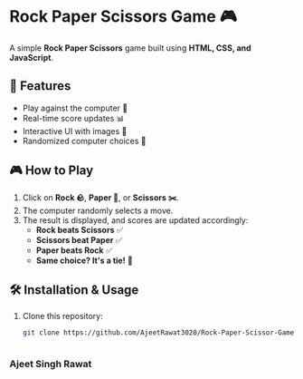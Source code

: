 # Rock Paper Scissors Game 🎮

A simple **Rock Paper Scissors** game built using **HTML, CSS, and JavaScript**.

## 🚀 Features
- Play against the computer 🤖
- Real-time score updates 📊
- Interactive UI with images 🎨
- Randomized computer choices 🔄

## 🎮 How to Play
1. Click on **Rock 🪨**, **Paper 📄**, or **Scissors ✂️**.
2. The computer randomly selects a move.
3. The result is displayed, and scores are updated accordingly:
   - **Rock beats Scissors** ✅
   - **Scissors beat Paper** ✅
   - **Paper beats Rock** ✅
   - **Same choice? It's a tie!** 🔄

## 🛠 Installation & Usage
1. Clone this repository:
   ```sh
   git clone https://github.com/AjeetRawat3020/Rock-Paper-Scissor-Game.git



### Ajeet Singh Rawat
